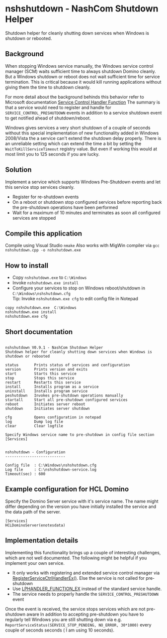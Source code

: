 
# nshshutdown - NashCom Shutdown Helper

Shutdown helper for cleanly shutting down services when Windows is shutdown or rebooted.

## Background

When stopping Windows service manually, the Windows service control manager (SCM) waits sufficient time to always shutdown Domino cleanly.
But a Windows shutdown or reboot does not wait sufficient time for service termination.
This is critical because it would kill running applications without giving them the time to shutdown cleanly.

For more detail about the background behinds this behavior refer to Microsoft documentation [Service Control Handler Function](https://learn.microsoft.com/en-us/windows/win32/services/service-control-handler-function)
The summary is that a service would need to register and handle for `SERVICE_CONTROL_PRESHUTDOWN` events in addition to a service shutdown event to get notified ahead of shutdown/reboot.

Windows gives services a very short shutdown of a couple of seconds without this special implementation of new functionality added in Windows 2008/Vista the a service can't extend the shutdown delay properly.
There is an unreliable setting which can extend the time a bit by setting the `WaitToKillServiceTimeout` registry value. But even if working this would at most limit you to 125 seconds if you are lucky.

## Solution

Implement a service which supports Windows Pre-Shutdown events and let this service stop services cleanly.

- Register for re-shutdown events
- On a reboot or shutdown stop configured services before reporting back the pre-shutdown operations have been performed
- Wait for a maximum of 10 minutes and terminates as soon all configured services are stopped


## Compile this application

Compile using Visual Studio `nmake`
Also works with MigWin compiler via `gcc nshshutdown.cpp -o nshshutdown.exe`


## How to install

- Copy `nshshutdown.exe` to `C:\Windows`
- Invoke `nshshutdown.exe install`
- Configure your services to stop on Windows reboot/shutdown in `C:\Windows\nshshutdown.cfg`  
  Tip: Invoke `nshshutdown.exe cfg` to edit config file in Notepad

```
copy nshshutdown.exe  C:\Windows
nshshutdown.exe install
nshshutdown.exe cfg
```

## Short documentation

```

nshshutdown V0.9.1 - NashCom Shutdown Helper
Shutdown helper for cleanly shutting down services when Windows is shutdown or rebooted

status       Prints status of services and configuration
version      Prints version and exits
start        Starts this service
stop         Stops this service
restart      Restarts this service
install      Installs program as a service
uninstall    Installs program service
peshutdown   Invokes pre-shutdown operations manually
startall     Start all pre-shutdown configured services
reboot       Initiates server reboot
shutdown     Initiates server shutdown

cfg          Opens configuration in notepad
log          Dump log file
clear        Clear logfile

Specify Windows service name to pre-shutdown in config file section [Services]


nshshutdown - Configuration
---------------------------

Config file  : C:\Windows\nshshutdown.cfg
Log file     : C:\nshshutdown-service.log
Timeout(sec) : 600

```

## Example configuration for HCL Domino

Specify the Domino Server service with it's service name.
The name might differ depending on the version you have initially installed the service and the data path of the server.

```
[Services]
HCLDominoServer(enotesdata)
```


## Implementation details

Implementing this functionality brings up a couple of interesting challenges, which are not well documented.
The following might be helpful if you implement your own service.

- It only works with registering and extended service control manager via [RegisterServiceCtrlHandlerEx()](https://learn.microsoft.com/en-us/windows/win32/api/winsvc/nf-winsvc-registerservicectrlhandlerexa). Else the service is not called for pre-shutdown
- Use [LPHANDLER_FUNCTION_EX](https://learn.microsoft.com/en-us/windows/win32/api/winsvc/nc-winsvc-lphandler_function_ex) instead of the standard service handle.
- The service needs to properly handle the `SERVICE_CONTROL_PRESHUTDOWN` event

Once the event is received, the service stops services which are not pre-shutdown aware
In addition to accepting pre-shutdown you have to regularly tell Windows you are still shutting down via e.g. 
`ReportServiceStatus(SERVICE_STOP_PENDING, NO_ERROR, 30*1000)` every couple of seconds seconds ( I am using 10 seconds).

